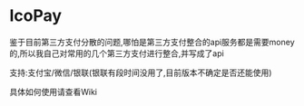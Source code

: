 # IcoPay
鉴于目前第三方支付分散的问题,哪怕是第三方支付整合的api服务都是需要money的,所以我自己对常用的几个第三方支付进行整合,并写成了api

支持:支付宝/微信/银联(银联有段时间没用了,目前版本不确定是否还能使用)

具体如何使用请查看Wiki

